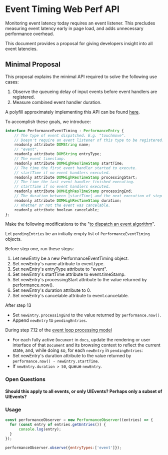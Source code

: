 # Event Timing Web Perf API

Monitoring event latency today requires an event listener. This precludes measuring event latency early in page load, and adds unnecessary performance overhead.

This document provides a proposal for giving developers insight into all event latencies.

## Minimal Proposal

This proposal explains the minimal API required to solve the following use cases:

1.  Observe the queueing delay of input events before event handlers are registered.
2.  Measure combined event handler duration.

A polyfill approximately implementing this API can be found [here](https://github.com/tdresser/input-latency-web-perf-polyfill/tree/gh-pages).

To accomplish these goals, we introduce:

```js
interface PerformanceEventTiming : PerformanceEntry {
    // The type of event dispatched. E.g. "touchmove".
    // Doesn't require an event listener of this type to be registered.
    readonly attribute DOMString name;
    // "event".
    readonly attribute DOMString entryType;
    // The event timestamp.
    readonly attribute DOMHighResTimeStamp startTime;
    // The time the first event handler started to execute.
    // startTime if no event handlers executed.
    readonly attribute DOMHighResTimeStamp processingStart;
    // The time the last event handler finished executing.
    // startTime if no event handlers executed.
    readonly attribute DOMHighResTimeStamp processingEnd;    
    // The duration between |startTime| and the next execution of step 7.12 in the HTML event loop processing model.
    readonly attribute DOMHighResTimeStamp duration;
    // Whether or not the event was cancelable.
    readonly attribute boolean cancelable;
};
```

Make the following modifications to the "[to dispatch an event algorithm](https://www.w3.org/TR/dom/#dispatching-events)".

Let `pendingEntries` be an initially empty list of `PerformanceEventTiming` objects.

Before step one, run these steps:

1.  Let newEntry be a new PerformanceEventTiming object.
1.  Set newEntry's name attribute to event.type.
1.  Set newEntry's entryType attribute to "event".
1.  Set newEntry's startTime attribute to event.timeStamp.
1.  Set newEntry's processingStart attribute to the value returned by performance.now().
1.  Set newEntry's duration attribute to 0.
1.  Set newEntry's cancelable attribute to event.cancelable.

After step 13
* Set `newEntry.processingEnd` to the value returned by `performance.now()`.
* Append `newEntry` to `pendingEntries`.

During step 7.12 of the [event loop processing model](https://html.spec.whatwg.org/multipage/webappapis.html#event-loop-processing-model)
* For each fully active `Document` in `docs`, update the rendering or user interface of that `Document` and its browsing context to reflect the current state, and, while doing so, for each `newEntry` in `pendingEntries`:
 * Set newEntry's duration attribute to the value returned by `performance.now() - newEntry.startTime`.
 * If `newEntry.duration > 50`, queue `newEntry`.

### Open Questions

#### Should this apply to all events, or only UIEvents? Perhaps only a subset of UIEvents?

### Usage
```javascript
const performanceObserver = new PerformanceObserver((entries) => {
  for (const entry of entries.getEntries()) {
      console.log(entry);
  }
});

performanceObserver.observe({entryTypes:['event']});
```
